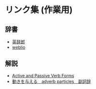 # リンク集 (作業用)

## 辞書

* [英辞郎](https://eow.alc.co.jp/)
* [weblio](https://ejje.weblio.jp/)

## 解説

* [Active and Passive Verb Forms](https://www.englishpage.com/verbpage/activepassive.html)
* [動きを与える　adverb particles　副詞辞](https://je.at.webry.info/201208/article_15.html)
